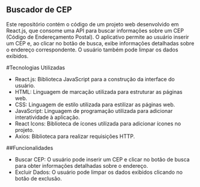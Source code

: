 ## Buscador de CEP

Este repositório contém o código de um projeto web desenvolvido em React.js, que consome uma API para buscar informações sobre um CEP (Código de Endereçamento Postal). O aplicativo permite ao usuário inserir um CEP e, ao clicar no botão de busca, exibe informações detalhadas sobre o endereço correspondente. O usuário também pode limpar os dados exibidos.

#Tecnologias Utilizadas

- React.js: Biblioteca JavaScript para a construção da interface do usuário.
- HTML: Linguagem de marcação utilizada para estruturar as páginas web.
- CSS: Linguagem de estilo utilizada para estilizar as páginas web.
- JavaScript: Linguagem de programação utilizada para adicionar interatividade à aplicação.
- React Icons: Biblioteca de ícones utilizada para adicionar ícones no projeto.
- Axios: Biblioteca para realizar requisições HTTP.

##Funcionalidades

- Buscar CEP: O usuário pode inserir um CEP e clicar no botão de busca para obter informações detalhadas sobre o endereço.
- Excluir Dados: O usuário pode limpar os dados exibidos clicando no botão de exclusão.
